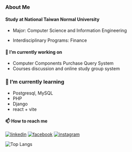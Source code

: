 ### About Me
#### Study at National Taiwan Normal University

- Major: Computer Science and Information Engineering

- Interdisciplinary Programs: Finance

#### 🔭 I’m currently working on
- Computer Components Purchase Query System
- Courses discussion and online study group system

### 🌱 I’m currently learning
- Postgresql, MySQL
- PHP
- Django
- react + vite



#### 📫 How to reach me

[![linkedin](https://github.com/shikhar1020jais1/Git-Social/blob/master/Icons/LinkedIn.png (LinkedIn))][3]
[![facebook](https://github.com/shikhar1020jais1/Git-Social/blob/master/Icons/Facebook.png (Facebook))][1]
[![instagram](https://github.com/shikhar1020jais1/Git-Social/blob/master/Icons/Instagram.png (Instagram))][2]

[1]: https://www.facebook.com/andrea.hsu.908
[2]: https://www.instagram.com/_andrea_xu_tw
[3]: https://www.linkedin.com/in/andrea-xu-630834237

![Top Langs](https://github-readme-stats.vercel.app/api/top-langs/?username=ABCDEFG123ddre&layout=compact)

<!-- [![Anurag's GitHub stats](https://github-readme-stats.vercel.app/api?username=ABCDEFG123ddre)](https://github.com/anuraghazra/github-readme-stats)

<!--
**ABCDEFG123ddre/ABCDEFG123ddre** is a ✨ _special_ ✨ repository because its `README.md` (this file) appears on your GitHub profile.

Here are some ideas to get you started:

- 🔭 I’m currently working on ...
- 🌱 I’m currently learning ...
- 👯 I’m looking to collaborate on ...
- 🤔 I’m looking for help with ...
- 💬 Ask me about ...
- 📫 How to reach me: ...
- 😄 Pronouns: ...
- ⚡ Fun fact: ...
-->
